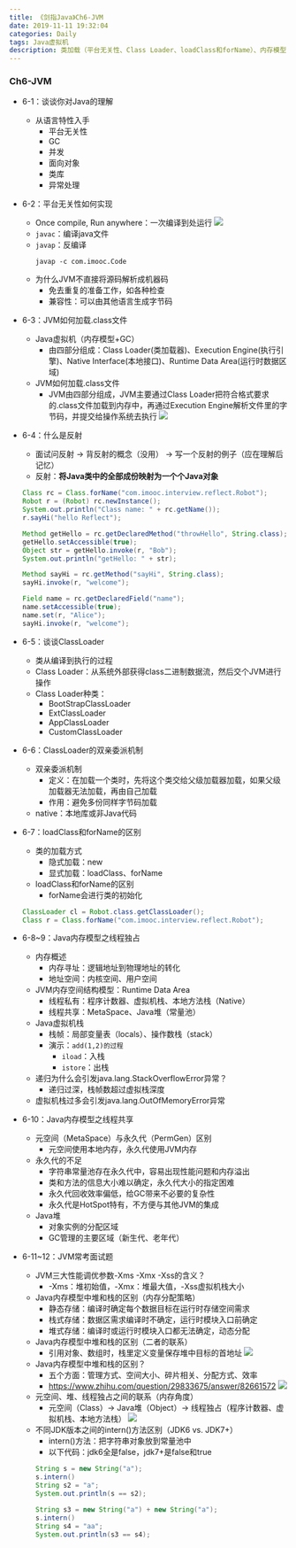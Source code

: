 ```yaml
---
title: 《剑指Java》Ch6-JVM
date: 2019-11-11 19:32:04
categories: Daily
tags: Java虚拟机
description: 类加载（平台无关性、Class Loader、loadClass和forName）、内存模型（线程独占、线程共享）、面试题：JVM参数、堆栈、intern()
---
```


### Ch6-JVM
- 6-1：谈谈你对Java的理解
    - 从语言特性入手
        - 平台无关性
        - GC
        - 并发
        - 面向对象
        - 类库
        - 异常处理
- 6-2：平台无关性如何实现
    - Once compile, Run anywhere：一次编译到处运行
    ![](/images/19-11-11/1.png)
    - `javac`：编译java文件
    - `javap`：反编译
        ```
        javap -c com.imooc.Code
        ```
    - 为什么JVM不直接将源码解析成机器码
        - 免去重复的准备工作，如各种检查
        - 兼容性：可以由其他语言生成字节码

- 6-3：JVM如何加载.class文件
    - Java虚拟机（内存模型+GC）
        - 由四部分组成：Class Loader(类加载器)、Execution Engine(执行引擎)、Native Interface(本地接口)、Runtime Data Area(运行时数据区域)
    - JVM如何加载.class文件
        - JVM由四部分组成，JVM主要通过Class Loader把符合格式要求的.class文件加载到内存中，再通过Execution Engine解析文件里的字节码，并提交给操作系统去执行
    ![](/images/19-11-11/2.png)
- 6-4：什么是反射
    - 面试问反射 -> 背反射的概念（没用） -> 写一个反射的例子（应在理解后记忆）
    - 反射：**将Java类中的全部成份映射为一个个Java对象**
    ```java
    Class rc = Class.forName("com.imooc.interview.reflect.Robot");
    Robot r = (Robot) rc.newInstance();
    System.out.println("Class name: " + rc.getName());
    r.sayHi("hello Reflect");

    Method getHello = rc.getDeclaredMethod("throwHello", String.class);
    getHello.setAccessible(true);
    Object str = getHello.invoke(r, "Bob");
    System.out.println("getHello: " + str);

    Method sayHi = rc.getMethod("sayHi", String.class);
    sayHi.invoke(r, "welcome");

    Field name = rc.getDeclaredField("name");
    name.setAccessible(true);
    name.set(r, "Alice");
    sayHi.invoke(r, "welcome");
    ```
- 6-5：谈谈ClassLoader
    - 类从编译到执行的过程
    - Class Loader：从系统外部获得class二进制数据流，然后交个JVM进行操作
    - Class Loader种类：
        - BootStrapClassLoader
        - ExtClassLoader
        - AppClassLoader
        - CustomClassLoader
- 6-6：ClassLoader的双亲委派机制
    - 双亲委派机制
        - 定义：在加载一个类时，先将这个类交给父级加载器加载，如果父级加载器无法加载，再由自己加载
        - 作用：避免多份同样字节码加载
    - native：本地库或非Java代码
- 6-7：loadClass和forName的区别
    - 类的加载方式
        - 隐式加载：new
        - 显式加载：loadClass、forName
    - loadClass和forName的区别
        - forName会进行类的初始化
    ```java
    ClassLoader cl = Robot.class.getClassLoader();
    Class r = Class.forName("com.imooc.interview.reflect.Robot");
    ```
- 6-8~9：Java内存模型之线程独占
    - 内存概述
        - 内存寻址：逻辑地址到物理地址的转化
        - 地址空间：内核空间、用户空间 
    - JVM内存空间结构模型：Runtime Data Area
        - 线程私有：程序计数器、虚拟机栈、本地方法栈（Native）
        - 线程共享：MetaSpace、Java堆（常量池）
    - Java虚拟机栈
        - 栈帧：局部变量表（locals）、操作数栈（stack）
        - 演示：`add(1,2)的过程`
            - `iload`：入栈
            - `istore`：出栈
    - 递归为什么会引发java.lang.StackOverflowError异常？
        - 递归过深，栈帧数超过虚拟栈深度
    - 虚拟机栈过多会引发java.lang.OutOfMemoryError异常 
- 6-10：Java内存模型之线程共享
    - 元空间（MetaSpace）与永久代（PermGen）区别
        - 元空间使用本地内存，永久代使用JVM内存
    - 永久代的不足
        - 字符串常量池存在永久代中，容易出现性能问题和内存溢出
        - 类和方法的信息大小难以确定，永久代大小的指定困难
        - 永久代回收效率偏低，给GC带来不必要的复杂性
        - 永久代是HotSpot特有，不方便与其他JVM的集成 
    - Java堆
        - 对象实例的分配区域
        - GC管理的主要区域（新生代、老年代）
- 6-11~12：JVM常考面试题
    - JVM三大性能调优参数-Xms -Xmx -Xss的含义？
        - -Xms：堆初始值，-Xmx：堆最大值，-Xss虚拟机栈大小
    - Java内存模型中堆和栈的区别（内存分配策略）
        - 静态存储：编译时确定每个数据目标在运行时存储空间需求
        - 栈式存储：数据区需求编译时不确定，运行时模块入口前确定
        - 堆式存储：编译时或运行时模块入口都无法确定，动态分配
    - Java内存模型中堆和栈的区别（二者的联系）
        - 引用对象、数组时，栈里定义变量保存堆中目标的首地址
    ![](/images/19-11-11/3.jpg)
    - Java内存模型中堆和栈的区别？
        - 五个方面：管理方式、空间大小、碎片相关、分配方式、效率
        - https://www.zhihu.com/question/29833675/answer/82661572
    	![](/images/19-11-11/4.png)
    - 元空间、堆、线程独占之间的联系（内存角度）
        - 元空间（Class）-> Java堆（Object）-> 线程独占（程序计数器、虚拟机栈、本地方法栈）
    	![](/images/19-11-11/5.jpg)
    - 不同JDK版本之间的intern()方法区别（JDK6 vs. JDK7+）
        - intern()方法：把字符串对象放到常量池中 
        - 以下代码：jdk6全是false，jdk7+是false和true
        ```java
        String s = new String("a");
        s.intern()
        String s2 = "a";
        System.out.println(s == s2);

        String s3 = new String("a") + new String("a");
        s.intern()
        String s4 = "aa";
        System.out.println(s3 == s4);
        ```